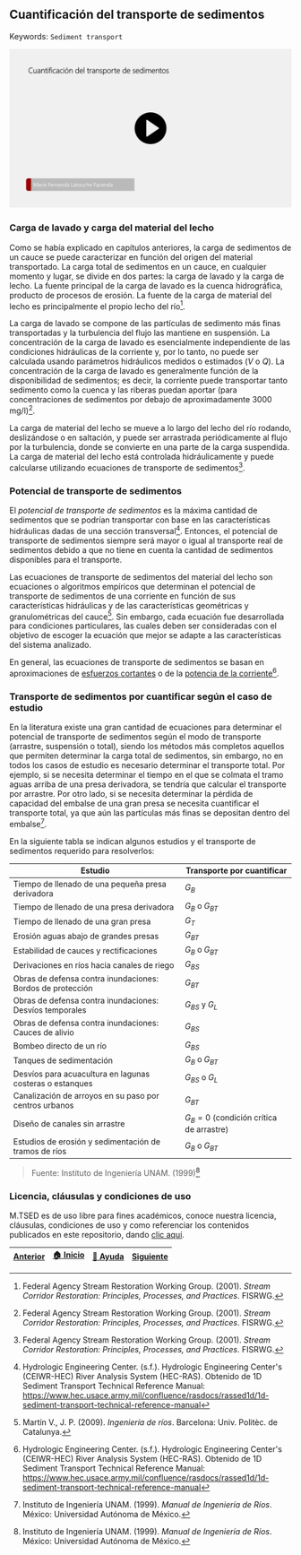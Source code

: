 ## Cuantificación del transporte de sedimentos
Keywords: `Sediment transport` 

<div align="center">
    <a href="">
        <img src="./Img/1_PotencialTransporteSedimentos.png" width="800px">
    </a>
</div>

### Carga de lavado y carga del material del lecho

Como se había explicado en capítulos anteriores, la carga de sedimentos de un cauce se puede caracterizar en función del origen del material transportado. La carga total de sedimentos en un cauce, en cualquier momento y lugar, se divide en dos partes: la carga de lavado y la carga de lecho. La fuente principal de la carga de lavado es la cuenca hidrográfica, producto de procesos de erosión. La fuente de la carga de material del lecho es principalmente el propio lecho del río[^1].

La carga de lavado se compone de las partículas de sedimento más finas transportadas y la turbulencia del flujo las mantiene en suspensión. La concentración de la carga de lavado es esencialmente independiente de las condiciones hidráulicas de la corriente y, por lo tanto, no puede ser calculada usando parámetros hidráulicos medidos o estimados $(V$ o $Q)$. La concentración de la carga de lavado es generalmente función de la disponibilidad de sedimentos; es decir, la corriente puede transportar tanto sedimento como la cuenca y las riberas puedan aportar (para concentraciones de sedimentos por debajo de aproximadamente 3000 mg/l)[^1].

La carga de material del lecho se mueve a lo largo del lecho del río rodando, deslizándose o en saltación, y puede ser arrastrada periódicamente al flujo por la turbulencia, donde se convierte en una parte de la carga suspendida. La carga de material del lecho está controlada hidráulicamente y puede calcularse utilizando ecuaciones de transporte de sedimentos[^1].

### Potencial de transporte de sedimentos

El _potencial de transporte de sedimentos_ es la máxima cantidad de sedimentos que se podrían transportar con base en las características hidráulicas dadas de una sección transversal[^2]. Entonces, el potencial de transporte de sedimentos siempre será mayor o igual al transporte real de sedimentos debido a que no tiene en cuenta la cantidad de sedimentos disponibles para el transporte.

Las ecuaciones de transporte de sedimentos del material del lecho son ecuaciones o algoritmos empíricos que determinan el potencial de transporte de sedimentos de una corriente en función de sus características hidráulicas y de las características geométricas y granulométricas del cauce[^3]. Sin embargo, cada ecuación fue desarrollada para condiciones particulares, las cuales deben ser consideradas con el objetivo de escoger la ecuación que mejor se adapte a las características del sistema analizado.

En general, las ecuaciones de transporte de sedimentos se basan en aproximaciones de [esfuerzos cortantes](./Section01/1_MovimientoIncipiente) o de la [potencia de la corriente](./Section01/1_Potencia)[^2].

### Transporte de sedimentos por cuantificar según el caso de estudio

En la literatura existe una gran cantidad de ecuaciones para determinar el potencial de transporte de sedimentos según el modo de transporte (arrastre, suspensión o total), siendo los métodos más completos aquellos que permiten determinar la carga total de sedimentos, sin embargo, no en todos los casos de estudio es necesario determinar el transporte total. Por ejemplo, si se necesita determinar el tiempo en el que se colmata el tramo aguas arriba de una presa derivadora, se tendría que calcular el transporte por arrastre. Por otro lado, si se necesita determinar la pérdida de capacidad del embalse de una gran presa se necesita cuantificar el transporte total, ya que aún las partículas más finas se depositan dentro del embalse[^4].

En la siguiente tabla se indican algunos estudios y el transporte de sedimentos requerido para resolverlos:

<div align="center">

| Estudio                                                    | Transporte por cuantificar                |
|------------------------------------------------------------|-------------------------------------------|
| Tiempo de llenado de una pequeña presa derivadora          | $G_{B}$                                   |
| Tiempo de llenado de una presa derivadora                  | $G_{B}$ o $G_{BT}$                        |
| Tiempo de llenado de una gran presa                        | $G_{T}$                                   |
| Erosión aguas abajo de grandes presas                      | $G_{BT}$                                  |
| Estabilidad de cauces y rectificaciones                    | $G_{B}$ o $G_{BT}$                        |
| Derivaciones en ríos hacia canales de riego                | $G_{BS}$                                  |
| Obras de defensa contra inundaciones: Bordos de protección | $G_{BT}$                                  |
| Obras de defensa contra inundaciones: Desvíos temporales   | $G_{BS}$ y $G_{L}$                        |
| Obras de defensa contra inundaciones: Cauces de alivio     | $G_{BS}$                                  |
| Bombeo directo de un río                                   | $G_{BS}$                                  |
| Tanques de sedimentación                                   | $G_{B}$ o $G_{BT}$                        |
| Desvíos para acuacultura en lagunas costeras o estanques   | $G_{BS}$ o $G_{L}$                        |
| Canalización de arroyos en su paso por centros urbanos     | $G_{BT}$                                  |
| Diseño de canales sin arrastre                             | $G_{B}=0$ (condición crítica de arrastre) |
| Estudios de erosión y sedimentación de tramos de ríos      | $G_{B}$ o $G_{BT}$                        |

</div>

> Fuente: Instituto de Ingeniería UNAM. (1999)[^4]

### Licencia, cláusulas y condiciones de uso

M.TSED es de uso libre para fines académicos, conoce nuestra licencia, cláusulas, condiciones de uso y como referenciar los contenidos publicados en este repositorio, dando [clic aquí](https://github.com/mflatouche/M.TSED/wiki/License).


| [Anterior](../1_Lane) | [:house: Inicio](../../README.md) | [:beginner: Ayuda](https://github.com/mflatouche/M.TSED/discussions/8) | [Siguiente](../../Section02) |
|------------------|-----------------------------------|----------------------|------------------------------|

[^1]: Federal Agency Stream Restoration Working Group. (2001). _Stream Corridor Restoration: Principles, Processes, and Practices_. FISRWG.
[^2]: Hydrologic Engineering Center. (s.f.). Hydrologic Engineering Center's (CEIWR-HEC) River Analysis System (HEC-RAS). Obtenido de 1D Sediment Transport Technical Reference Manual: https://www.hec.usace.army.mil/confluence/rasdocs/rassed1d/1d-sediment-transport-technical-reference-manual
[^3]: Martín V., J. P. (2009). _Ingeniería de ríos_. Barcelona: Univ. Politèc. de Catalunya.
[^4]: Instituto de Ingeniería UNAM. (1999). _Manual de Ingeniería de Ríos_. México: Universidad Autónoma de México.
[^5]:Rodríguez Díaz, H. A. (2010). _Hidráulica Fluvial. Fundamentos y aplicaciones. Socavación_. Colombia: Editorial Escuela Colombiana de Ingeniería.

